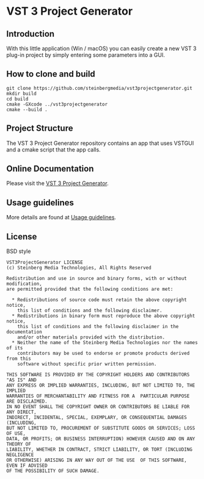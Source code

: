 # VST 3 Project Generator

## Introduction

With this little application (Win / macOS) you can easily create a new VST 3 plug-in project by simply entering some parameters into a GUI.

## How to clone and build

```Example
git clone https://github.com/steinbergmedia/vst3projectgenerator.git
mkdir build
cd build
cmake -GXcode ../vst3projectgenerator
cmake --build .
```

## Project Structure

The VST 3 Project Generator repository contains an app that uses VSTGUI and a cmake script that the app calls.

## Online Documentation

Please visit the [VST 3 Project Generator](https://developer.steinberg.help/display/VST/VST+3+Project+Generator).

## Usage guidelines

More details are found at [Usage guidelines](https://developer.steinberg.help/display/VST/Steinberg+VST+usage+guidelines).
## License

BSD style

    VST3ProjectGenerator LICENSE
    (c) Steinberg Media Technologies, All Rights Reserved

    Redistribution and use in source and binary forms, with or without modification,
    are permitted provided that the following conditions are met:

      * Redistributions of source code must retain the above copyright notice, 
        this list of conditions and the following disclaimer.
      * Redistributions in binary form must reproduce the above copyright notice,
        this list of conditions and the following disclaimer in the documentation 
        and/or other materials provided with the distribution.
      * Neither the name of the Steinberg Media Technologies nor the names of its
        contributors may be used to endorse or promote products derived from this 
        software without specific prior written permission.

    THIS SOFTWARE IS PROVIDED BY THE COPYRIGHT HOLDERS AND CONTRIBUTORS "AS IS" AND
    ANY EXPRESS OR IMPLIED WARRANTIES, INCLUDING, BUT NOT LIMITED TO, THE IMPLIED 
    WARRANTIES OF MERCHANTABILITY AND FITNESS FOR A  PARTICULAR PURPOSE ARE DISCLAIMED. 
    IN NO EVENT SHALL THE COPYRIGHT OWNER OR CONTRIBUTORS BE LIABLE FOR ANY DIRECT, 
    INDIRECT, INCIDENTAL, SPECIAL, EXEMPLARY, OR CONSEQUENTIAL DAMAGES (INCLUDING, 
    BUT NOT LIMITED TO, PROCUREMENT OF SUBSTITUTE GOODS OR SERVICES; LOSS OF USE, 
    DATA, OR PROFITS; OR BUSINESS INTERRUPTION) HOWEVER CAUSED AND ON ANY THEORY OF 
    LIABILITY, WHETHER IN CONTRACT, STRICT LIABILITY, OR TORT (INCLUDING NEGLIGENCE 
    OR OTHERWISE) ARISING IN ANY WAY OUT OF THE USE  OF THIS SOFTWARE, EVEN IF ADVISED
    OF THE POSSIBILITY OF SUCH DAMAGE.
